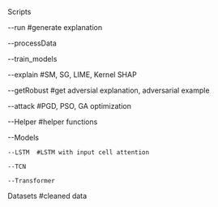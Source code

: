 
Scripts

  --run  #generate explanation
  
  --processData  
  
  --train_models 
  
  --explain  #SM, SG, LIME, Kernel SHAP
  
  --getRobust  #get adversial explanation, adversarial example
  
  --attack  #PGD, PSO, GA optimization
  
  --Helper  #helper functions

  --Models
  
    --LSTM  #LSTM with input cell attention
    
    --TCN
    
    --Transformer
  
Datasets  #cleaned data
